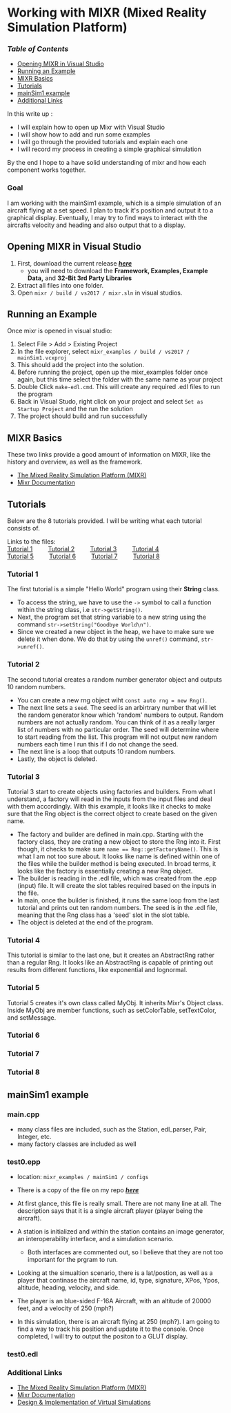 # Working with MIXR (Mixed Reality Simulation Platform)

### **_Table of Contents_**
- [Opening MIXR in Visual Studio](#opening-mixr-in-visual-studio)
- [Running an Example](#running-an-example)
- [MIXR Basics](#mixr-basics)
- [Tutorials](#tutorials)
- [mainSim1 example](#mainsim1-example)
- [Additional Links](#additional-links)


In this write up :
- I will explain how to open up Mixr with Visual Studio
- I will show how to add and run some examples
- I will go through the provided tutorials and explain each one
- I will record my process in creating a simple graphical simulation  

By the end I hope to a have solid understanding of mixr and how each component works together.

### Goal
I am working with the mainSim1 example, which is a simple simulation of an aircraft flying at a set speed. I plan to track it's position and output it to a graphical display. Eventually, I may try to find ways to interact with the aircrafts velocity and heading and also output that to a display.


## Opening MIXR in Visual Studio
1. First, download the current release [**_here_**](https://www.mixr.dev/downloads.html)
    - you will need to download the **Framework, Examples, Example Data,** and **32-Bit 3rd Party Libraries**
2. Extract all files into one folder.
3. Open ` mixr / build / vs2017 / mixr.sln ` in visual studios.
 
## Running an Example
Once mixr is opened in visual studio:
1. Select File > Add > Existing Project
2. In the file explorer, select ` mixr_examples / build / vs2017 / mainSim1.vcxproj `
3. This should add the project into the solution.
4. Before running the project, open up the mixr_examples folder once again, but this time select the folder with the same name as your project
5. Double Click ` make-edl.cmd `. This will create any required .edl files to run the program
6. Back in Visual Studo, right click on your project and select ` Set as Startup Project ` and the run the solution
7. The project should build and run successfully

## MIXR Basics
These two links provide a good amount of information on MIXR, like the history and overview, as well as the framework.
- [The Mixed Reality Simulation Platform (MIXR)](https://www.mixr.dev/assets/pages/docs/the-mixed-reality-simulation-platform-csc-2018.pdf)  
- [Mixr Documentation](https://www.mixr.dev/docs.html)

## Tutorials
Below are the 8 tutorials provided. I will be writing what each tutorial consists of.

Links to the files:  
[Tutorial 1](https://github.com/tylerireland/MTSi/tree/main/MIXR/code/tutorial01) &emsp;&emsp; [Tutorial 2](https://github.com/tylerireland/MTSi/tree/main/MIXR/code/tutorial02) &emsp;&emsp; [Tutorial 3](https://github.com/tylerireland/MTSi/tree/main/MIXR/code/tutorial03) &emsp;&emsp; [Tutorial 4](https://github.com/tylerireland/MTSi/tree/main/MIXR/code/tutorial04)   
[Tutorial 5](https://github.com/tylerireland/MTSi/tree/main/MIXR/code/tutorial05) &emsp;&emsp; [Tutorial 6](https://github.com/tylerireland/MTSi/tree/main/MIXR/code/tutorial06) &emsp;&emsp; [Tutorial 7](https://github.com/tylerireland/MTSi/tree/main/MIXR/code/tutorial07) &emsp;&emsp; [Tutorial 8](https://github.com/tylerireland/MTSi/tree/main/MIXR/code/tutorial08)
       
 
  

### Tutorial 1
The first tutorial is a simple "Hello World" program using their **String** class.
- To access the string, we have to use the `->` symbol to call a function within the string class, i.e ` str->getString() `.
- Next, the program set that string variable to a new string using the command ` str->setString("Goodbye World\n") `.
- Since we created a new object in the heap, we have to make sure we delete it when done. We do that by using the ` unref() ` command, ` str->unref() `.

### Tutorial 2
The second tutorial creates a random number generator object and outputs 10 random numbers.
- You can create a new rng object wiht ` const auto rng = new Rng() `.
- The next line sets a ` seed `. The seed is an arbirtrary number that will let the random generator know which 'random' numbers to output. Random numbers are not actually random. You can think of it as a really larger list of numbers with no particular order. The seed will determine where to start reading from the list. This program will not output new random numbers each time I run this if I do not change the seed.
- The next line is a loop that outputs 10 random numbers.
- Lastly, the object is deleted.

### Tutorial 3
Tutorial 3 start to create objects using factories and builders. From what I understand, a factory will read in the inputs from the input files and deal with them accordingly. With this example, it looks like it checks to make sure that the Rng object is the correct object to create based on the given name.
- The factory and builder are defined in main.cpp. Starting with the factory class, they are crating a new object to store the Rng into it. First though, it checks to make sure ` name == Rng::getFactoryName() `. This is what I am not too sure about. It looks like name is defined within one of the files while the builder method is being executed. In broad terms, it looks like the factory is essentially creating a new Rng object.
- The builder is reading in the .edl file, which was created from the .epp (input) file. It will create the slot tables required based on the inputs in the file.
- In main, once the builder is finished, it runs the same loop from the last tutorial and prints out ten random numbers. The seed is in the .edl file, meaning that the Rng class has a 'seed' slot in the slot table.
- The object is deleted at the end of the program.

### Tutorial 4
This tutorial is similar to the last one, but it creates an AbstractRng rather than a regular Rng. It looks like an AbstractRng is capable of printing out results from different functions, like exponential and lognormal.

### Tutorial 5
Tutorial 5 creates it's own class called MyObj. It inherits Mixr's Object class. Inside MyObj are member functions, such as setColorTable, setTextColor, and setMessage. 
### Tutorial 6
### Tutorial 7
### Tutorial 8



## mainSim1 example

### main.cpp
- many class files are included, such as the Station, edl_parser, Pair, Integer, etc.
- many factory classes are included as well

### test0.epp
- location: ` mixr_examples / mainSim1 / configs ` 
- There is a copy of the file on my repo [**_here_**](https://github.com/tylerireland/MTSi/blob/main/test0.epp)  

- At first glance, this file is really small. There are not many line at all. The description says that it is a single aircraft player (player being the aircraft).
- A station is initialized and within the station contains an image generator, an interoperability interface, and a simulation scenario. 
    - Both interfaces are commented out, so I believe that they are not too important for the prgram to run.
- Looking at the simualtion scenario, there is a lat/postion, as well as a player that continase the aircraft name, id, type, signature, XPos, Ypos, altitude,
  heading, velocity, and side.
- The player is an blue-sided F-16A Aircraft, with an altitude of 20000 feet, and a velocity of 250 (mph?)
- In this simulation, there is an aircraft flying at 250 (mph?). I am going to find a way to track his position and update it to the console. Once completed, I will try to output the positon to a GLUT display.

### test0.edl




### Additional Links
- [The Mixed Reality Simulation Platform (MIXR)](https://www.mixr.dev/assets/pages/docs/the-mixed-reality-simulation-platform-csc-2018.pdf)  
- [Mixr Documentation](https://www.mixr.dev/docs.html)  
- [Design & Implementation of Virtual Simulations](https://www.mixr.dev/assets/pages/docs/iitsec-2008-tutorial.pdf)
